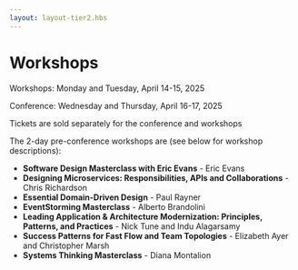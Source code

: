 ```yaml
---
layout: layout-tier2.hbs
---
```


<div class="container section workshops">
   <div class="col-lg-6 col-lg-offset-3">
   <h1 class="text-center">Workshops</h1>
<p>Workshops: Monday and Tuesday, April 14-15, 2025</p>
<p>Conference: Wednesday and Thursday, April 16-17, 2025</p>
<p>Tickets are sold separately for the conference and workshops</p>
<p>The 2-day pre-conference workshops are (see below for workshop descriptions):</p>
<div style="margin:0 auto; margin-right: auto;text-align:left">
<p><ul>
   <li><strong>Software Design Masterclass with Eric Evans</strong> - Eric Evans</li>
   <li><strong>Designing Microservices: Responsibilities, APIs and Collaborations</strong> - Chris Richardson</li>
   <li><strong>Essential Domain-Driven Design</strong> - Paul Rayner</li>
   <li><strong>EventStorming Masterclass</strong> - Alberto Brandolini</li>
   <li><strong>Leading Application & Architecture Modernization: Principles, Patterns, and Practices</strong> - Nick Tune and Indu Alagarsamy</li>
   <li><strong>Success Patterns for Fast Flow and Team Topologies</strong> - Elizabeth Ayer and Christopher Marsh</li>
   <li><strong>Systems Thinking Masterclass</strong> - Diana Montalion</li>
</ul></p>
</div>
      </div>
   <div class="col-lg-12">
      <script type="text/javascript" src="https://sessionize.com/api/v2/q3d6hwxt/view/Sessions"></script>
   </div>
</div>
